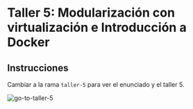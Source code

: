 # Taller 5: Modularización con virtualización e Introducción a Docker

## Instrucciones

Cambiar a la rama `taller-5` para ver el enunciado y el taller 5.

![go-to-taller-5](https://github.com/ELS4NTA/AREP/assets/99996670/9a443699-2487-4cf5-9a29-73b6e53f6a4f)

